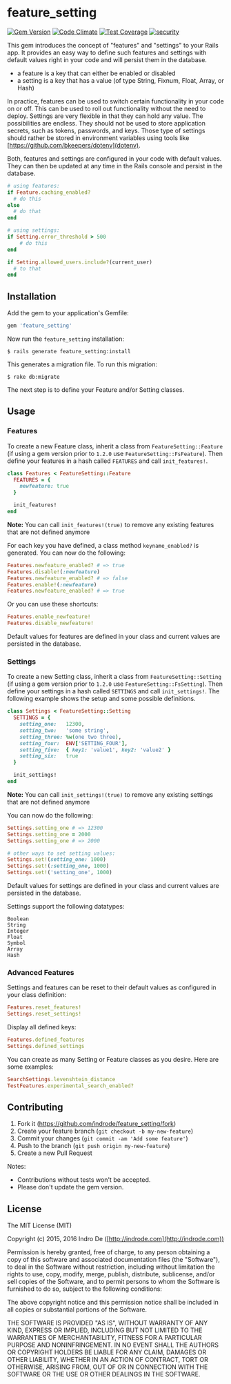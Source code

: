 # feature_setting

[![Gem Version](https://badge.fury.io/rb/feature_setting.svg)](http://badge.fury.io/rb/feature_setting) [![Code Climate](https://codeclimate.com/github/indrode/feature_setting/badges/gpa.svg)](https://codeclimate.com/github/indrode/feature_setting) [![Test Coverage](https://codeclimate.com/github/indrode/feature_setting/badges/coverage.svg)](https://codeclimate.com/github/indrode/feature_setting/coverage) [![security](https://hakiri.io/github/indrode/feature_setting/master.svg)](https://hakiri.io/github/indrode/feature_setting/master)

This gem introduces the concept of "features" and "settings" to your Rails app. It provides an easy way to define such features and settings with default values right in your code and will persist them in the database.

- a feature is a key that can either be enabled or disabled
- a setting is a key that has a value (of type String, Fixnum, Float, Array, or Hash)

In practice, features can be used to switch certain functionality in your code on or off. This can be used to roll out functionality without the need to deploy. Settings are very flexible in that they can hold any value. The possibilities are endless. They should not be used to store application secrets, such as tokens, passwords, and keys. Those type of settings should rather be stored in environment variables using tools like [https://github.com/bkeepers/dotenv](dotenv).

Both, features and settings are configured in your code with default values. They can then be updated at any time in the Rails console and persist in the database.

```ruby
# using features:
if Feature.caching_enabled?
  # do this
else
  # do that
end

# using settings:
if Setting.error_threshold > 500
    # do this
end

if Setting.allowed_users.include?(current_user)
  # to that
end
```

## Installation

Add the gem to your application's Gemfile:

```ruby
gem 'feature_setting'
```

Now run the `feature_setting` installation:

    $ rails generate feature_setting:install

This generates a migration file. To run this migration:

    $ rake db:migrate

The next step is to define your Feature and/or Setting classes.


## Usage

### Features

To create a new Feature class, inherit a class from `FeatureSetting::Feature` (if using a gem version prior to `1.2.0` use `FeatureSetting::FsFeature`). Then define your features in a hash called `FEATURES` and call `init_features!`.

```ruby
class Features < FeatureSetting::Feature
  FEATURES = {
    newfeature: true
  }

  init_features!
end
```
**Note:** You can call `init_features!(true)` to remove any existing features that are not defined anymore

For each key you have defined, a class method `keyname_enabled?` is generated. You can now do the following:

```ruby
Features.newfeature_enabled? # => true
Features.disable!(:newfeature)
Features.newfeature_enabled? # => false
Features.enable!(:newfeature)
Features.newfeature_enabled? # => true
```

Or you can use these shortcuts:

```ruby
Features.enable_newfeature!
Features.disable_newfeature!
```

Default values for features are defined in your class and current values are persisted in the database.


### Settings

To create a new Setting class, inherit a class from `FeatureSetting::Setting` (if using a gem version prior to `1.2.0` use `FeatureSetting::FsSetting`). Then define your settings in a hash called `SETTINGS` and call `init_settings!`. The following example shows the setup and some possible definitions.

```ruby
class Settings < FeatureSetting::Setting
  SETTINGS = {
    setting_one:   12300,
    setting_two:   'some string',
    setting_three: %w(one two three),
    setting_four:  ENV['SETTING_FOUR'],
    setting_five:  { key1: 'value1', key2: 'value2' }
    setting_six:   true
  }

  init_settings!
end
```

**Note:** You can call `init_settings!(true)` to remove any existing settings that are not defined anymore

You can now do the following:

```ruby
Settings.setting_one # => 12300
Settings.setting_one = 2000
Settings.setting_one # => 2000

# other ways to set setting values:
Settings.set!(setting_one: 1000)
Settings.set!(:setting_one, 1000)
Settings.set!('setting_one', 1000)
```

Default values for settings are defined in your class and current values are persisted in the database.

Settings support the following datatypes:

```
Boolean
String
Integer
Float
Symbol
Array
Hash
```

### Advanced Features

Settings and features can be reset to their default values as configured in your class definition:

```ruby
Features.reset_features!
Settings.reset_settings!
```

Display all defined keys:

```ruby
Features.defined_features
Settings.defined_settings
```

You can create as many Setting or Feature classes as you desire. Here are some examples:

```ruby
SearchSettings.levenshtein_distance
TestFeatures.experimental_search_enabled?
```

## Contributing

1. Fork it (https://github.com/indrode/feature_setting/fork)
2. Create your feature branch (`git checkout -b my-new-feature`)
3. Commit your changes (`git commit -am 'Add some feature'`)
4. Push to the branch (`git push origin my-new-feature`)
5. Create a new Pull Request

Notes:

- Contributions without tests won't be accepted.
- Please don't update the gem version.


## License

The MIT License (MIT)

Copyright (c) 2015, 2016 Indro De ([http://indrode.com](http://indrode.com))

Permission is hereby granted, free of charge, to any person obtaining a copy of this software and associated documentation files (the "Software"), to deal in the Software without restriction, including without limitation the rights to use, copy, modify, merge, publish, distribute, sublicense, and/or sell copies of the Software, and to permit persons to whom the Software is furnished to do so, subject to the following conditions:

The above copyright notice and this permission notice shall be included in all copies or substantial portions of the Software.

THE SOFTWARE IS PROVIDED "AS IS", WITHOUT WARRANTY OF ANY KIND, EXPRESS OR IMPLIED, INCLUDING BUT NOT LIMITED TO THE WARRANTIES OF MERCHANTABILITY, FITNESS FOR A PARTICULAR PURPOSE AND NONINFRINGEMENT. IN NO EVENT SHALL THE AUTHORS OR COPYRIGHT HOLDERS BE LIABLE FOR ANY CLAIM, DAMAGES OR OTHER LIABILITY, WHETHER IN AN ACTION OF CONTRACT, TORT OR OTHERWISE, ARISING FROM, OUT OF OR IN CONNECTION WITH THE SOFTWARE OR THE USE OR OTHER DEALINGS IN THE SOFTWARE.
